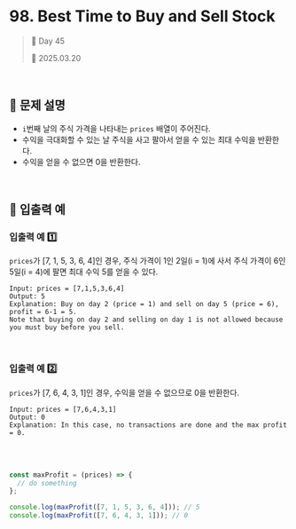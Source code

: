# 98. Best Time to Buy and Sell Stock

> 🌻 Day 45
>
> 📅 2025.03.20

<br>

## 📍 문제 설명

- `i`번째 날의 주식 가격을 나타내는 `prices` 배열이 주어진다.
- 수익을 극대화할 수 있는 날 주식을 사고 팔아서 얻을 수 있는 최대 수익을 반환한다.
- 수익을 얻을 수 없으면 0을 반환한다.

<br>

## 👀 입출력 예

### 입출력 예 1️⃣

`prices`가 [7, 1, 5, 3, 6, 4]인 경우, 주식 가격이 1인 2일(i = 1)에 사서 주식 가격이 6인 5일(i = 4)에 팔면 최대 수익 5를 얻을 수 있다.

```
Input: prices = [7,1,5,3,6,4]
Output: 5
Explanation: Buy on day 2 (price = 1) and sell on day 5 (price = 6), profit = 6-1 = 5.
Note that buying on day 2 and selling on day 1 is not allowed because you must buy before you sell.
```

<br>

### 입출력 예 2️⃣

`prices`가 [7, 6, 4, 3, 1]인 경우, 수익을 얻을 수 없으므로 0을 반환한다.

```
Input: prices = [7,6,4,3,1]
Output: 0
Explanation: In this case, no transactions are done and the max profit = 0.
```

<br>
<br>

```javascript
const maxProfit = (prices) => {
  // do something
};

console.log(maxProfit([7, 1, 5, 3, 6, 4])); // 5
console.log(maxProfit([7, 6, 4, 3, 1])); // 0
```
